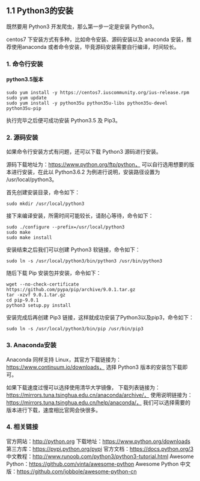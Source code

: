 ## 1.1 Python3的安装

既然要用 Python3 开发爬虫，那么第一步一定是安装 Python3。

centos7 下安装方式有多种，比如命令安装、源码安装以及 anaconda 安装，推荐使用anaconda 或者命令安装，毕竟源码安装需要自行编译，时间较长。

### 1. 命令行安装
#### python3.5版本

```
sudo yum install -y https://centos7.iuscommunity.org/ius-release.rpm
sudo yum update
sudo yum install -y python35u python35u-libs python35u-devel python35u-pip
```

执行完毕之后便可成功安装 Python3.5 及 Pip3。

### 2. 源码安装
如果命令行安装方式有问题，还可以下载 Python3 源码进行安装。

源码下载地址为：https://www.python.org/ftp/python， 可以自行选用想要的版本进行安装，在此以 Python3.6.2 为例进行说明，安装路径设置为 /usr/local/python3。

首先创建安装目录，命令如下：

`sudo mkdir /usr/local/python3`

接下来编译安装，所需时间可能较长，请耐心等待，命令如下：

```
sudo ./configure --prefix=/usr/local/python3
sudo make
sudo make install
```

安装结束之后我们可以创建 Python3 软链接，命令如下：

`sudo ln -s /usr/local/python3/bin/python3 /usr/bin/python3`

随后下载 Pip 安装包并安装，命令如下：

```
wget --no-check-certificate https://github.com/pypa/pip/archive/9.0.1.tar.gz
tar -xzvf 9.0.1.tar.gz
cd pip-9.0.1
python3 setup.py install
```

安装完成后再创建 Pip3 链接，这样就成功安装了Python3以及pip3，命令如下：

`sudo ln -s /usr/local/python3/bin/pip /usr/bin/pip3`

### 3. Anaconda安装
Anaconda 同样支持 Linux，其官方下载链接为：https://www.continuum.io/downloads， 选择 Python3 版本的安装包下载即可。

如果下载速度过慢可以选择使用清华大学镜像，
下载列表链接为：https://mirrors.tuna.tsinghua.edu.cn/anaconda/archive/，
使用说明链接为：https://mirrors.tuna.tsinghua.edu.cn/help/anaconda/，
我们可以选择需要的版本进行下载，速度相比官网会快很多。

### 4. 相关链接

官方网站：http://python.org
下载地址：https://www.python.org/downloads
第三方库：https://pypi.python.org/pypi
官方文档：https://docs.python.org/3
中文教程：http://www.runoob.com/python3/python3-tutorial.html
Awesome Python：https://github.com/vinta/awesome-python
Awesome Python 中文版：https://github.com/jobbole/awesome-python-cn